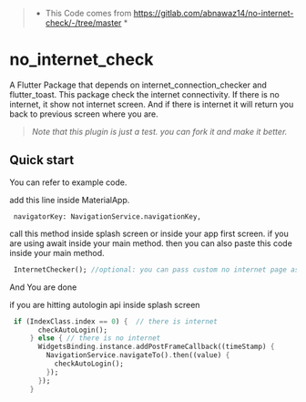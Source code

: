 
>* This Code comes from https://gitlab.com/abnawaz14/no-internet-check/-/tree/master *

# no_internet_check


A Flutter Package that depends on internet_connection_checker and flutter_toast. This package check the internet connectivity. If there is no internet, it show not internet screen. And if there is internet it will return you back to previous screen where you are.

>*Note that this plugin is just a test. you can fork it and make it better.*

## Quick start

You can refer to example code.

add this line inside MaterialApp.
```
 navigatorKey: NavigationService.navigationKey,
```
call this method inside splash screen or inside your app first screen. if you are using await inside your main method. then you can also paste this code inside your main method.
```dart
 InternetChecker(); //optional: you can pass custom no internet page as an argument
```

And You are done


if you are hitting autologin api inside splash screen
```dart
 if (IndexClass.index == 0) {  // there is internet
       checkAutoLogin();
     } else { // there is no internet
       WidgetsBinding.instance.addPostFrameCallback((timeStamp) {
         NavigationService.navigateTo().then((value) {
           checkAutoLogin(); 
         });
       });
     }
```

